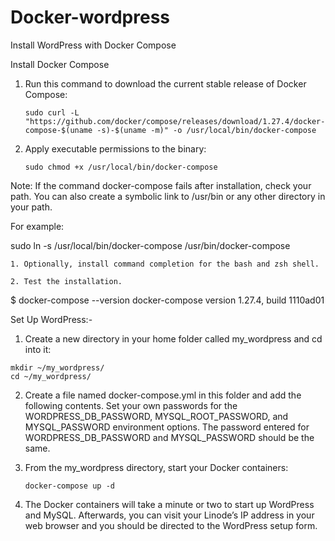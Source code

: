 # Docker-wordpress
Install WordPress with Docker Compose

Install Docker Compose

1. Run this command to download the current stable release of Docker Compose:

       sudo curl -L "https://github.com/docker/compose/releases/download/1.27.4/docker-compose-$(uname -s)-$(uname -m)" -o /usr/local/bin/docker-compose

2. Apply executable permissions to the binary:

       sudo chmod +x /usr/local/bin/docker-compose

Note: If the command docker-compose fails after installation, check your path. You can also create a symbolic link to /usr/bin or any other directory in your path.

For example:

sudo ln -s /usr/local/bin/docker-compose /usr/bin/docker-compose

    1. Optionally, install command completion for the bash and zsh shell.

    2. Test the installation.

$ docker-compose --version
docker-compose version 1.27.4, build 1110ad01

Set Up WordPress:-

  1. Create a new directory in your home folder called my_wordpress and cd into it:

    mkdir ~/my_wordpress/
    cd ~/my_wordpress/
    
  2. Create a file named docker-compose.yml in this folder and add the following contents. Set your own passwords for the WORDPRESS_DB_PASSWORD, MYSQL_ROOT_PASSWORD, and                MYSQL_PASSWORD environment options. The password entered for WORDPRESS_DB_PASSWORD and MYSQL_PASSWORD should be the same.
 
  3. From the my_wordpress directory, start your Docker containers:

         docker-compose up -d    
 
   4. The Docker containers will take a minute or two to start up WordPress and MySQL. Afterwards, you can visit your Linode’s IP address in your web browser and you should be          directed to the WordPress setup form.


